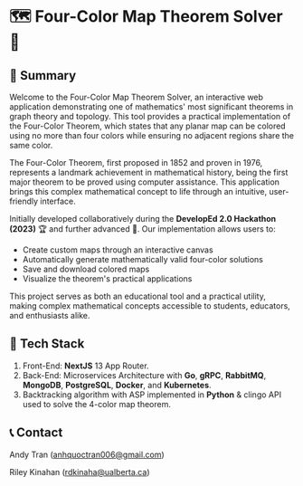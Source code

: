 # 🗺️ Four-Color Map Theorem Solver 🎨

## 🌟 Summary

Welcome to the Four-Color Map Theorem Solver, an interactive web application demonstrating one of mathematics' most significant theorems in graph theory and topology. This tool provides a practical implementation of the Four-Color Theorem, which states that any planar map can be colored using no more than four colors while ensuring no adjacent regions share the same color.

The Four-Color Theorem, first proposed in 1852 and proven in 1976, represents a landmark achievement in mathematical history, being the first major theorem to be proved using computer assistance. This application brings this complex mathematical concept to life through an intuitive, user-friendly interface.

Initially developed collaboratively during the **DevelopEd 2.0 Hackathon (2023)** 🏆 and further advanced 🚀. Our implementation allows users to:
- Create custom maps through an interactive canvas
- Automatically generate mathematically valid four-color solutions
- Save and download colored maps
- Visualize the theorem's practical applications

This project serves as both an educational tool and a practical utility, making complex mathematical concepts accessible to students, educators, and enthusiasts alike.

## 🚀 Tech Stack

1. Front-End: **NextJS** 13 App Router.
2. Back-End: Microservices Architecture with **Go**, **gRPC**, **RabbitMQ**, **MongoDB**, **PostgreSQL**, **Docker**, and **Kubernetes**.
3. Backtracking algorithm with ASP implemented in **Python** & clingo API used to solve the 4-color map theorem.

## 📞 Contact

Andy Tran (anhquoctran006@gmail.com)

Riley Kinahan (rdkinaha@ualberta.ca)

